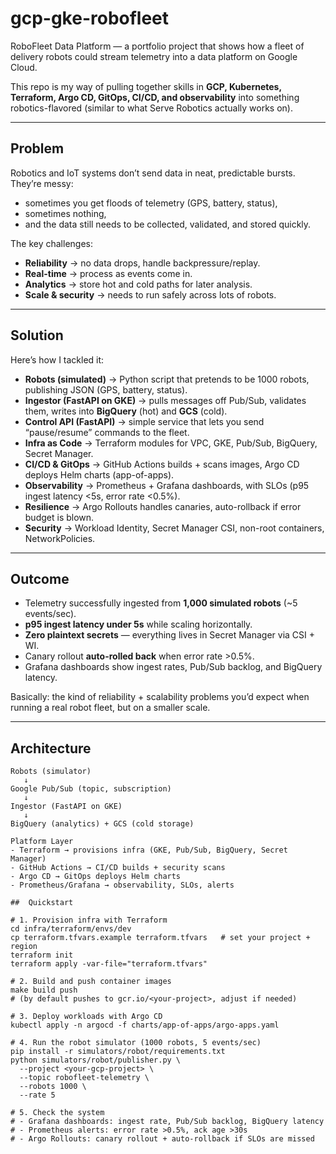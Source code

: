 # gcp-gke-robofleet

RoboFleet Data Platform — a portfolio project that shows how a fleet of delivery robots could stream telemetry into a data platform on Google Cloud.  

This repo is my way of pulling together skills in **GCP, Kubernetes, Terraform, Argo CD, GitOps, CI/CD, and observability** into something robotics-flavored (similar to what Serve Robotics actually works on).

---

## Problem

Robotics and IoT systems don’t send data in neat, predictable bursts. They’re messy:
- sometimes you get floods of telemetry (GPS, battery, status),
- sometimes nothing,
- and the data still needs to be collected, validated, and stored quickly.

The key challenges:
- **Reliability** → no data drops, handle backpressure/replay.  
- **Real-time** → process as events come in.  
- **Analytics** → store hot and cold paths for later analysis.  
- **Scale & security** → needs to run safely across lots of robots.  

---

## Solution

Here’s how I tackled it:

- **Robots (simulated)** → Python script that pretends to be 1000 robots, publishing JSON (GPS, battery, status).  
- **Ingestor (FastAPI on GKE)** → pulls messages off Pub/Sub, validates them, writes into **BigQuery** (hot) and **GCS** (cold).  
- **Control API (FastAPI)** → simple service that lets you send “pause/resume” commands to the fleet.  
- **Infra as Code** → Terraform modules for VPC, GKE, Pub/Sub, BigQuery, Secret Manager.  
- **CI/CD & GitOps** → GitHub Actions builds + scans images, Argo CD deploys Helm charts (app-of-apps).  
- **Observability** → Prometheus + Grafana dashboards, with SLOs (p95 ingest latency <5s, error rate <0.5%).  
- **Resilience** → Argo Rollouts handles canaries, auto-rollback if error budget is blown.  
- **Security** → Workload Identity, Secret Manager CSI, non-root containers, NetworkPolicies.  

---

## Outcome

- Telemetry successfully ingested from **1,000 simulated robots** (~5 events/sec).  
- **p95 ingest latency under 5s** while scaling horizontally.  
- **Zero plaintext secrets** — everything lives in Secret Manager via CSI + WI.  
- Canary rollout **auto-rolled back** when error rate >0.5%.  
- Grafana dashboards show ingest rates, Pub/Sub backlog, and BigQuery latency.  

Basically: the kind of reliability + scalability problems you’d expect when running a real robot fleet, but on a smaller scale.

---

## Architecture

```text
Robots (simulator) 
   ↓ 
Google Pub/Sub (topic, subscription) 
   ↓ 
Ingestor (FastAPI on GKE) 
   ↓ 
BigQuery (analytics) + GCS (cold storage)

Platform Layer
- Terraform → provisions infra (GKE, Pub/Sub, BigQuery, Secret Manager)
- GitHub Actions → CI/CD builds + security scans
- Argo CD → GitOps deploys Helm charts
- Prometheus/Grafana → observability, SLOs, alerts

##  Quickstart

# 1. Provision infra with Terraform
cd infra/terraform/envs/dev
cp terraform.tfvars.example terraform.tfvars   # set your project + region
terraform init
terraform apply -var-file="terraform.tfvars"

# 2. Build and push container images
make build push
# (by default pushes to gcr.io/<your-project>, adjust if needed)

# 3. Deploy workloads with Argo CD
kubectl apply -n argocd -f charts/app-of-apps/argo-apps.yaml

# 4. Run the robot simulator (1000 robots, 5 events/sec)
pip install -r simulators/robot/requirements.txt
python simulators/robot/publisher.py \
  --project <your-gcp-project> \
  --topic robofleet-telemetry \
  --robots 1000 \
  --rate 5

# 5. Check the system
# - Grafana dashboards: ingest rate, Pub/Sub backlog, BigQuery latency
# - Prometheus alerts: error rate >0.5%, ack age >30s
# - Argo Rollouts: canary rollout + auto-rollback if SLOs are missed
